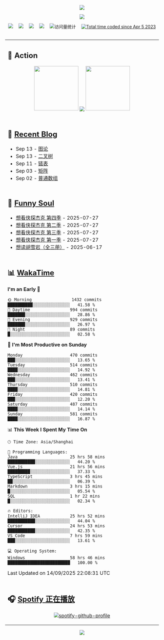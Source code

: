 <div align="center">

<img src="https://capsule-render.vercel.app/api?type=waving&color=timeGradient&height=300&&section=header&text=HI%20THERE!&fontSize=90&fontAlign=50&fontAlignY=30&desc=I%E2%80%99m%20@LI%20SIR%20%F0%9F%91%8B&descAlign=50&descSize=30&descAlignY=60&animation=twinkling" />

<div align="center">

  <!-- knock code pictures 敲代码的图片 -->
  <img order-radius="100px" src="https://img.lisir.me/image/my/001.gif"><br>

  <!-- profile logo 个人资料徽标 -->
  <div align="center">
    <a href="https://lisir.me/" title="点击跳转"><img src="https://img.shields.io/badge/Blog-%E4%B8%AA%E4%BA%BA%E5%8D%9A%E5%AE%A2-red"></a>&emsp;
    <a href="https://photo.lisir.me/" title="点击跳转"><img src="https://img.shields.io/badge/Photo-%E6%97%B6%E5%85%89%E7%9B%B8%E5%86%8C-blue"></a>&emsp;
    <a href="https://cloud.lisir.me/" title="点击跳转"><img src="https://img.shields.io/badge/Cloud%20Disk-%E6%88%91%E7%9A%84%E4%BA%91%E7%9B%98-green"></a>&emsp;
    <a href="https://nz.lisir.me/" title="点击跳转"><img src="https://img.shields.io/badge/%E5%93%AA%E5%90%92-%E7%9B%91%E6%8E%A7%E9%9D%A2%E6%9D%BF-blueviolet"></a>&emsp;
    <!-- visitor -->
    <img src="https://komarev.com/ghpvc/?username=wkwbk&label=Views&color=orange&style=flat" alt="访问量统计" />&emsp;
    <a href="https://wakatime.com/@2237354f-824a-4472-ae76-c1eca96c8908"><img src="https://wakatime.com/badge/user/2237354f-824a-4472-ae76-c1eca96c8908.svg" alt="Total time coded since Apr 5 2023" /></a>
  </div>

</div>

<br>

<div align="center">

<table>

<tr><td>

## 🚀 Action

<!-- github-readme-streak-stats 连续提交代码天数记录 -->
<div align="center">
  <img width="145" src="https://img.lisir.me/image/my/002.png">
  <img align="center" src="https://github-readme-stats.vercel.app/api?username=wkwbk&show_icons=true&theme=transparent">
  <img width="145" src="https://img.lisir.me/image/my/001.png">
</div>

<br>

</td></tr>

<tr><td>

<!-- 近期博客 -->
## 📃 [Recent Blog](https://lisir.me/)

<!-- feed start -->
- Sep 13 - [图论](https://lisir.me/Notes/Job/算法题解/08.图论)
- Sep 13 - [二叉树](https://lisir.me/Notes/Job/算法题解/07.二叉树)
- Sep 11 - [链表](https://lisir.me/Notes/Job/算法题解/06.链表)
- Sep 03 - [矩阵](https://lisir.me/Notes/Job/算法题解/05.矩阵)
- Sep 02 - [普通数组](https://lisir.me/Notes/Job/算法题解/04.普通数组)
<!-- feed end -->

</td></tr>

<tr><td>

<!-- 豆瓣 -->
## 🤾 [Funny Soul](https://movie.douban.com/people/li778057151)

<!-- START_SECTION:douban -->
* <a href='https://movie.douban.com/subject/37067733/' target='_blank'>想看侠探杰克 第四季</a> - 2025-07-27
* <a href='https://movie.douban.com/subject/35763119/' target='_blank'>想看侠探杰克 第二季</a> - 2025-07-27
* <a href='https://movie.douban.com/subject/36670568/' target='_blank'>想看侠探杰克 第三季</a> - 2025-07-27
* <a href='https://movie.douban.com/subject/30378897/' target='_blank'>想看侠探杰克 第一季</a> - 2025-07-27
* <a href='https://book.douban.com/subject/1752349/' target='_blank'>想读胡雪岩（全三册）</a> - 2025-06-17
<!-- END_SECTION:douban -->

</td></tr>

<tr><td>

<!-- wakatime 统计 -->
## 📊 [WakaTime](https://wakatime.com/@wkwbk)

<!--START_SECTION:waka-->
**I'm an Early 🐤** 

```text
🌞 Morning                1432 commits        ██████████░░░░░░░░░░░░░░░   41.58 % 
🌆 Daytime                994 commits         ███████░░░░░░░░░░░░░░░░░░   28.86 % 
🌃 Evening                929 commits         ███████░░░░░░░░░░░░░░░░░░   26.97 % 
🌙 Night                  89 commits          █░░░░░░░░░░░░░░░░░░░░░░░░   02.58 % 
```
📅 **I'm Most Productive on Sunday** 

```text
Monday                   470 commits         ███░░░░░░░░░░░░░░░░░░░░░░   13.65 % 
Tuesday                  514 commits         ████░░░░░░░░░░░░░░░░░░░░░   14.92 % 
Wednesday                462 commits         ███░░░░░░░░░░░░░░░░░░░░░░   13.41 % 
Thursday                 510 commits         ████░░░░░░░░░░░░░░░░░░░░░   14.81 % 
Friday                   420 commits         ███░░░░░░░░░░░░░░░░░░░░░░   12.20 % 
Saturday                 487 commits         ████░░░░░░░░░░░░░░░░░░░░░   14.14 % 
Sunday                   581 commits         ████░░░░░░░░░░░░░░░░░░░░░   16.87 % 
```


📊 **This Week I Spent My Time On** 

```text
🕑︎ Time Zone: Asia/Shanghai

💬 Programming Languages: 
Java                     25 hrs 58 mins      ███████████░░░░░░░░░░░░░░   44.20 % 
Vue.js                   21 hrs 56 mins      █████████░░░░░░░░░░░░░░░░   37.33 % 
TypeScript               3 hrs 45 mins       ██░░░░░░░░░░░░░░░░░░░░░░░   06.39 % 
Markdown                 3 hrs 15 mins       █░░░░░░░░░░░░░░░░░░░░░░░░   05.54 % 
SQL                      1 hr 22 mins        █░░░░░░░░░░░░░░░░░░░░░░░░   02.34 % 

🔥 Editors: 
IntelliJ IDEA            25 hrs 52 mins      ███████████░░░░░░░░░░░░░░   44.04 % 
Cursor                   24 hrs 53 mins      ███████████░░░░░░░░░░░░░░   42.35 % 
VS Code                  7 hrs 59 mins       ███░░░░░░░░░░░░░░░░░░░░░░   13.61 % 

💻 Operating System: 
Windows                  58 hrs 46 mins      █████████████████████████   100.00 % 
```


 Last Updated on 14/09/2025 22:08:31 UTC
<!--END_SECTION:waka-->

</td></tr>

<tr><td>

## 🎧 [Spotify 正在播放](https://open.spotify.com/user/31s4ftvnfnus65uynvxmxu7rkfom)

<div align="center">

  [![spotify-github-profile](https://spotify-github-profile.kittinanx.com/api/view?uid=31s4ftvnfnus65uynvxmxu7rkfom&cover_image=true&theme=default&show_offline=true&background_color=121212&interchange=true&bar_color_cover=true)](https://spotify-github-profile.kittinanx.com/api/view?uid=31s4ftvnfnus65uynvxmxu7rkfom&redirect=true)

</div>

</td></tr>

</table>

</div>

<img src="https://capsule-render.vercel.app/api?type=waving&color=timeGradient&height=300&&section=footer&text=THE%20END!&fontSize=90&fontAlign=50&fontAlignY=70&desc=Hope%20your%20program%20is%20bug-free!&descAlign=50&descSize=30&descAlignY=40&animation=twinkling" />

</div>

